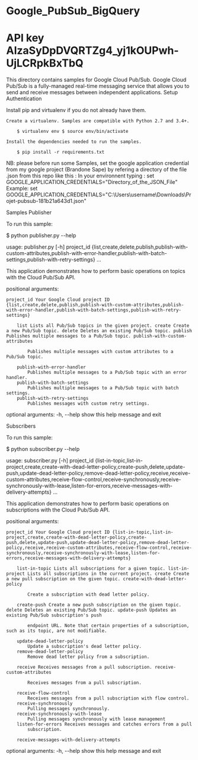 # Google_PubSub_BigQuery
# API key  AIzaSyDpDVQRTZg4_yj1kOUPwh-UjLCRpkBxTbQ

This directory contains samples for Google Cloud Pub/Sub. Google Cloud Pub/Sub is a fully-managed real-time messaging service that allows you to send and receive messages between independent applications. Setup Authentication

Install pip and virtualenv if you do not already have them.

    Create a virtualenv. Samples are compatible with Python 2.7 and 3.4+.

        $ virtualenv env $ source env/bin/activate

    Install the dependencies needed to run the samples.

        $ pip install -r requirements.txt

NB: please before run some Samples, set the google application credential from my google project (Brandone Sape) by refering a directory of the file .json from this repo like this :
In your environnent typing : set GOOGLE_APPLICATION_CREDENTIALS="Directory_of_the_JSON_File"
Example: set GOOGLE_APPLICATION_CREDENTIALS="C:\Users\username\Downloads\Projet-pubsub-181b21a643d1.json"

Samples Publisher

To run this sample:

$ python publisher.py --help

usage: publisher.py [-h]
    project_id {list,create,delete,publish,publish-with-custom-attributes,publish-with-error-handler,publish-with-batch-settings,publish-with-retry-settings} ...

This application demonstrates how to perform basic operations on topics with the Cloud Pub/Sub API.

positional arguments:

    project_id Your Google Cloud project ID {list,create,delete,publish,publish-with-custom-attributes,publish-with-error-handler,publish-with-batch-settings,publish-with-retry-settings}

        list Lists all Pub/Sub topics in the given project. create Create a new Pub/Sub topic. delete Deletes an existing Pub/Sub topic. publish Publishes multiple messages to a Pub/Sub topic. publish-with-custom-attributes

            Publishes multiple messages with custom attributes to a Pub/Sub topic.

        publish-with-error-handler
            Publishes multiple messages to a Pub/Sub topic with an error handler.
        publish-with-batch-settings
            Publishes multiple messages to a Pub/Sub topic with batch settings.
        publish-with-retry-settings
            Publishes messages with custom retry settings.

optional arguments:
    -h, --help 	show this help message and exit

Subscribers

To run this sample:

$ python subscriber.py --help

usage: subscriber.py [-h]
    project_id {list-in-topic,list-in-project,create,create-with-dead-letter-policy,create-push,delete,update-push,update-dead-letter-policy,remove-dead-letter-policy,receive,receive-custom-attributes,receive-flow-control,receive-synchronously,receive-synchronously-with-lease,listen-for-errors,receive-messages-with-delivery-attempts} ...

This application demonstrates how to perform basic operations on subscriptions with the Cloud Pub/Sub API.

positional arguments:

    project_id Your Google Cloud project ID {list-in-topic,list-in-project,create,create-with-dead-letter-policy,create-push,delete,update-push,update-dead-letter-policy,remove-dead-letter-policy,receive,receive-custom-attributes,receive-flow-control,receive-synchronously,receive-synchronously-with-lease,listen-for-errors,receive-messages-with-delivery-attempts}

        list-in-topic Lists all subscriptions for a given topic. list-in-project Lists all subscriptions in the current project. create Create a new pull subscription on the given topic. create-with-dead-letter-policy

            Create a subscription with dead letter policy.

        create-push Create a new push subscription on the given topic. delete Deletes an existing Pub/Sub topic. update-push Updates an existing Pub/Sub subscription's push

            endpoint URL. Note that certain properties of a subscription, such as its topic, are not modifiable.

        update-dead-letter-policy
            Update a subscription's dead letter policy.
        remove-dead-letter-policy
            Remove dead letter policy from a subscription.

        receive Receives messages from a pull subscription. receive-custom-attributes

            Receives messages from a pull subscription.

        receive-flow-control
            Receives messages from a pull subscription with flow control.
        receive-synchronously
            Pulling messages synchronously.
        receive-synchronously-with-lease
            Pulling messages synchronously with lease management
        listen-for-errors Receives messages and catches errors from a pull
            subscription.

        receive-messages-with-delivery-attempts

optional arguments:
    -h, --help 	show this help message and exit

